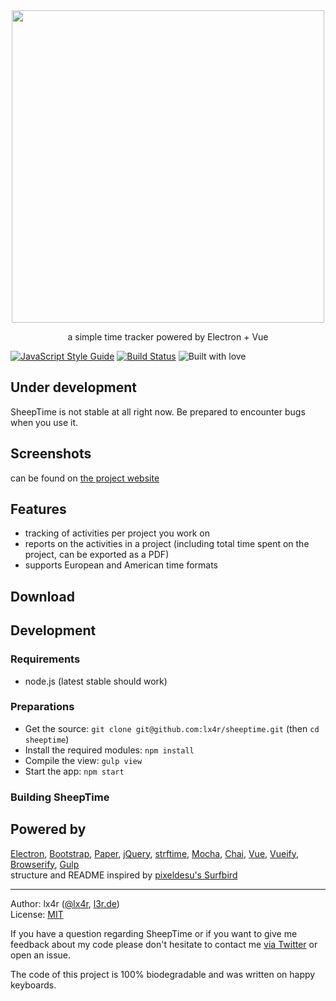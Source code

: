 <div align='center'>
  <img width='500px' src='http://files.l3r.de/SheepTime_Banner.png'>
</div>

<p align='center'>
  a simple time tracker powered by Electron + Vue
</p>

[![JavaScript Style Guide](https://img.shields.io/badge/code%20style-standard-brightgreen.svg)](http://standardjs.com/) [![Build Status](https://travis-ci.org/lx4r/sheeptime.svg?branch=master)](https://travis-ci.org/lx4r/sheeptime) ![Built with love](https://img.shields.io/badge/built%20with-♥-red.svg)

## Under development

SheepTime is not stable at all right now. Be prepared to encounter bugs when you use it.

## Screenshots

can be found on [the project website](http://sheeptime.l3r.de)

## Features

- tracking of activities per project you work on
- reports on the activities in a project (including total time spent on the project, can be exported as a PDF)
- supports European and American time formats

## Download

## Development

### Requirements

- node.js (latest stable should work)

### Preparations

- Get the source: `git clone git@github.com:lx4r/sheeptime.git` (then `cd sheeptime`)
- Install the required modules: `npm install`
- Compile the view: `gulp view`
- Start the app: `npm start`

### Building SheepTime

## Powered by
[Electron](http://electron.atom.io), [Bootstrap](http://getbootstrap.com), [Paper](http://bootswatch.com/paper/), [jQuery](http://jquery.com), [strftime](https://github.com/samsonjs/strftime), [Mocha](https://mochajs.org), [Chai](http://chaijs.com), [Vue](http://vuejs.org/), [Vueify](https://github.com/vuejs/vueify), [Browserify](http://browserify.org), [Gulp](http://gulpjs.com)  
structure and README inspired by [pixeldesu's Surfbird](https://github.com/surfbirdapp/surfbird)

----
Author: lx4r ([@lx4r](https://twitter.com/lx4r), [l3r.de](http://l3r.de))  
License: [MIT](https://github.com/lx4r/sheeptime/blob/master/LICENSE)

If you have a question regarding SheepTime or if you want to give me feedback about my code please don't hesitate to contact me [via Twitter](https://twitter.com/sheeptimeapp) or open an issue.

The code of this project is 100% biodegradable and was written on happy keyboards.

